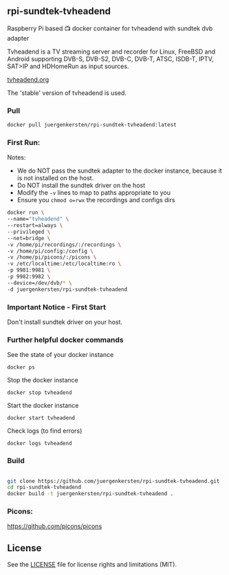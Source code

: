 ## rpi-sundtek-tvheadend
Raspberry Pi based :tv: docker container for tvheadend with sundtek dvb adapter

Tvheadend is a TV streaming server and recorder for Linux, FreeBSD and Android supporting DVB-S, DVB-S2, DVB-C, DVB-T, ATSC, ISDB-T, IPTV, SAT>IP and HDHomeRun as input sources.  

[tvheadend.org](https://tvheadend.org/)

The 'stable' version of tvheadend is used. 

### Pull
```bash
docker pull juergenkersten/rpi-sundtek-tvheadend:latest
```

### First Run:
Notes:
- We do NOT pass the sundtek adapter to the docker instance, because it is not installed on the host.
- Do NOT install the sundtek driver on the host
- Modify the `-v` lines to map to paths appropriate to you
- Ensure you `chmod o=rwx` the recordings and configs dirs

```bash
docker run \
--name="tvheadend" \
--restart=always \
--privileged \
--net=bridge \
-v /home/pi/recordings/:/recordings \
-v /home/pi/config:/config \
-v /home/pi/picons/:/picons \
-v /etc/localtime:/etc/localtime:ro \
-p 9981:9981 \
-p 9982:9982 \
--device=/dev/dvb/* \
-d juergenkersten/rpi-sundtek-tvheadend
```

### Important Notice - First Start
Don't install sundtek driver on your host.

### Further helpful docker commands

See the state of your docker instance

```docker ps```

Stop the docker instance

```docker stop tvheadend```

Start the docker instance

```docker start tvheadend```

Check logs (to find errors)

```docker logs tvheadend```

### Build
```bash

git clone https://github.com/juergenkersten/rpi-sundtek-tvheadend.git
cd rpi-sundtek-tvheadend
docker build -t juergenkersten/rpi-sundtek-tvheadend .
```

### Picons:
https://github.com/picons/picons

## License
See the [LICENSE](LICENSE.md) file for license rights and limitations (MIT).
